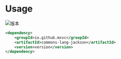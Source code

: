 # Usage
![版本](https://img.shields.io/maven-central/v/io.github.mxvc/commons-lang-jackson)
```xml
<dependency>
    <groupId>io.github.mxvc</groupId>
    <artifactId>commons-lang-jackson</artifactId>
    <version>version</version>
</dependency>
```

